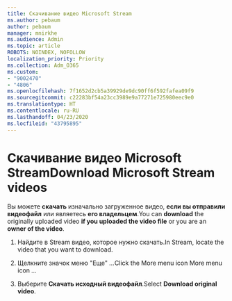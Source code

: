 ```yaml
---
title: Скачивание видео Microsoft Stream
ms.author: pebaum
author: pebaum
manager: mnirkhe
ms.audience: Admin
ms.topic: article
ROBOTS: NOINDEX, NOFOLLOW
localization_priority: Priority
ms.collection: Adm_O365
ms.custom:
- "9002470"
- "4806"
ms.openlocfilehash: 7f1652d2cb5a39929de9dc90ff6f592fafea09f9
ms.sourcegitcommit: c22283bf54a23cc3989e9a77271e725980eec9e0
ms.translationtype: HT
ms.contentlocale: ru-RU
ms.lasthandoff: 04/23/2020
ms.locfileid: "43795895"
---
```

# <a name="download-microsoft-stream-videos"></a><span data-ttu-id="793bf-102">Скачивание видео Microsoft Stream</span><span class="sxs-lookup"><span data-stu-id="793bf-102">Download Microsoft Stream videos</span></span>

<span data-ttu-id="793bf-103">Вы можете **скачать** изначально загруженное видео, **если вы отправили видеофайл** или являетесь **его владельцем**.</span><span class="sxs-lookup"><span data-stu-id="793bf-103">You can **download** the originally uploaded video **if you uploaded the video file** or you are an **owner of the video**.</span></span>

1. <span data-ttu-id="793bf-104">Найдите в Stream видео, которое нужно скачать.</span><span class="sxs-lookup"><span data-stu-id="793bf-104">In Stream, locate the video that you want to download.</span></span>

2. <span data-ttu-id="793bf-105">Щелкните значок меню "Еще" *...*</span><span class="sxs-lookup"><span data-stu-id="793bf-105">Click the More menu icon More menu icon *...*</span></span>

3. <span data-ttu-id="793bf-106">Выберите **Скачать исходный видеофайл**.</span><span class="sxs-lookup"><span data-stu-id="793bf-106">Select **Download original video**.</span></span>
